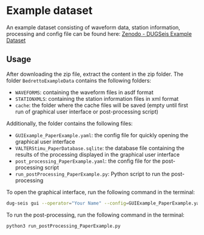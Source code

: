 # Example dataset

An example dataset consisting of waveform data, station information, processing and config file can be found here:
[Zenodo - DUGSeis Example Dataset](https://doi.org/10.5281/zenodo.10598392)



## Usage
After downloading the zip file, extract the content in the zip folder. The folder `BedrettoExampleData` contains the following folders:
* `WAVEFORMS`: containing the waveform files in asdf format
* `STATIONXMLS`: containing the station information files in xml format
* `cache`: the folder where the cache files will be saved (empty until first run of graphical user interface or post-processing script)

Additionally, the folder contains the following files:
* `GUIExample_PaperExample.yaml`: the config file for quickly opening the graphical user interface
* `VALTERStimu_PaperDatabase.sqlite`: the database file containing the results of the processing displayed in the graphical user interface
* `post_processing_PaperExample.yaml`: the config file for the post-processing script
* `run_postProcessing_PaperExample.py`: Python script to run the post-processing

To open the graphical interface, run the following command in the terminal:
```bash
dug-seis gui --operator="Your Name" --config=GUIExample_PaperExample.yaml
```

To run the post-processing, run the following command in the terminal:
```bash
python3 run_postProcessing_PaperExample.py
```




